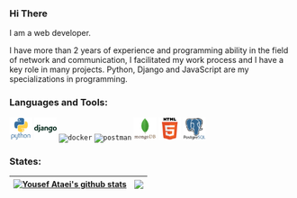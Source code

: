 ### Hi There 

I am a web developer.

I have more than 2 years of experience and programming ability in the field of network and communication, I facilitated my work process and I have a key role in many projects. Python, Django and JavaScript are my specializations in programming.


<h3 align="left">Languages and Tools:</h3>
<p align="left">    
<code><img src="https://raw.githubusercontent.com/devicons/devicon/master/icons/python/python-original-wordmark.svg" alt="python" height="40"/></code>
<code><img src="https://raw.githubusercontent.com/github/explore/80688e429a7d4ef2fca1e82350fe8e3517d3494d/topics/django/django.png" alt="django" height="40"></code>
<code><img src="https://uxwing.com/wp-content/themes/uxwing/download/brands-and-social-media/docker-icon.svg" alt="docker" height="30"/></code>
<code><img src="https://uxwing.com/wp-content/themes/uxwing/download/brands-and-social-media/postman-icon.svg" alt="postman" height="40"/></code>
<code><img src="https://raw.githubusercontent.com/devicons/devicon/master/icons/mongodb/mongodb-original-wordmark.svg" alt="mongodb" height="40"/></code>
<code><img src="https://raw.githubusercontent.com/devicons/devicon/master/icons/html5/html5-original-wordmark.svg" alt="html5" height="40"/></code>
<code><img src="https://raw.githubusercontent.com/devicons/devicon/master/icons/postgresql/postgresql-original-wordmark.svg" alt="postgresql" height="40"/></code>
</p>


<h3 align="left">States:</h3>

| <a href="https://github.com/anuraghazra/github-readme-stats"><img align="center" src="https://github-readme-stats.vercel.app/api?username=uataei&show_icons=true&include_all_commits=true&hide_border=true" alt="Yousef Ataei's github stats" /></a> | <a href="https://github.com/anuraghazra/github-readme-stats"><img align="center" src="https://github-readme-stats.vercel.app/api/top-langs/?username=uataei&layout=compact&hide_border=true" /></a> |
| ------------- | ------------- |
